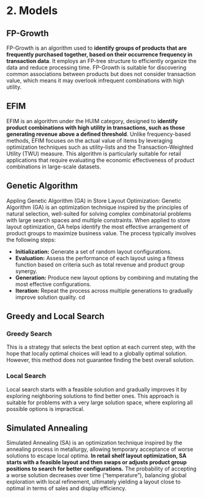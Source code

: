 # 2. Models

## FP-Growth
FP-Growth is an algorithm used to **identify groups of products that are frequently purchased together, based on their occurrence frequency in transaction data**. It employs an FP-tree structure to efficiently organize the data and reduce processing time. FP-Growth is suitable for discovering common associations between products but does not consider transaction value, which means it may overlook infrequent combinations with high utility.

## EFIM
EFIM is an algorithm under the HUIM category, designed to **identify product combinations with high utility in transactions, such as those generating revenue above a defined threshold**. Unlike frequency-based methods, EFIM focuses on the actual value of items by leveraging optimization techniques such as utility-lists and the Transaction-Weighted Utility (TWU) measure. This algorithm is particularly suitable for retail applications that require evaluating the economic effectiveness of product combinations in large-scale datasets.

## Genetic Algorithm
Appling Genetic Algorithm (GA) in Store Layout Optimization: Genetic Algorithm (GA) is an optimization technique inspired by the principles of natural selection, well-suited for solving complex combinatorial problems with large search spaces and multiple constraints. When applied to store layout optimization, GA helps identify the most effective arrangement of product groups to maximize business value. The process typically involves the following steps:

-	**Initialization:** Generate a set of random layout configurations.
-	**Evaluation:** Assess the performance of each layout using a fitness function based on criteria such as total revenue and product group synergy.
-	**Generation:** Produce new layout options by combining and mutating the most effective configurations.
-	**Iteration:** Repeat the process across multiple generations to gradually improve solution quality.
cd
## Greedy and Local Search

### Greedy Search
This is a strategy that selects the best option at each current step, with the hope that locally optimal choices will lead to a globally optimal solution. However, this method does not guarantee finding the best overall solution.

### Local Search
Local search starts with a feasible solution and gradually improves it by exploring neighboring solutions to find better ones. This approach is suitable for problems with a very large solution space, where exploring all possible options is impractical.

## Simulated Annealing
Simulated Annealing (SA) is an optimization technique inspired by the annealing process in metallurgy, allowing temporary acceptance of worse solutions to escape local optima. **In retail shelf layout optimization, SA starts with a feasible layout and then swaps or adjusts product group positions to search for better configurations.** The probability of accepting a worse solution decreases over time (“temperature”), balancing global exploration with local refinement, ultimately yielding a layout close to optimal in terms of sales and display efficiency.


